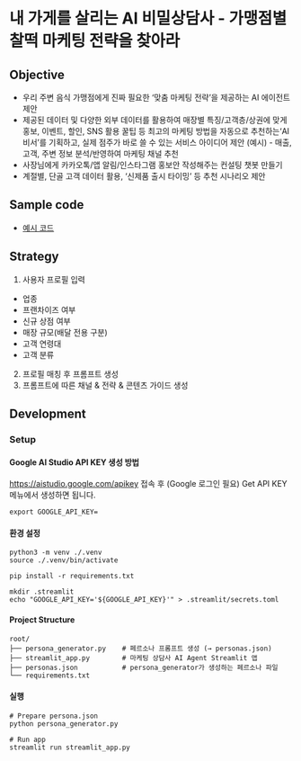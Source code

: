 
# 내 가게를 살리는 AI 비밀상담사 - 가맹점별 찰떡 마케팅 전략을 찾아라

## Objective

- 우리 주변 음식 가맹점에게 진짜 필요한 ‘맞춤 마케팅 전략’을 제공하는 AI 에이전트 제안
- 제공된 데이터 및 다양한 외부 데이터를 활용하여 매장별 특징/고객층/상권에 맞게 홍보, 이벤트, 할인, SNS 활용 꿀팁 등
최고의 마케팅 방법을 자동으로 추천하는‘AI비서’를 기획하고, 실제 점주가 바로 쓸 수 있는 서비스 아이디어 제안
(예시) - 매출, 고객, 주변 정보 분석/반영하여 마케팅 채널 추천
- 사장님에게 카카오톡/앱 알림/인스타그램 홍보안 작성해주는 컨설팅 챗봇 만들기
- 계절별, 단골 고객 데이터 활용, ‘신제품 출시 타이밍’ 등 추천 시나리오 제안

## Sample code 
- [예시 코드](https://github.com/thjeong/shcard_2025_bigcontest.git)

## Strategy

1. 사용자 프로필 입력
- 업종
- 프랜차이즈 여부
- 신규 상점 여부
- 매장 규모(배달 전용 구분)
- 고객 연령대
- 고객 분류

2. 프로필 매칭 후 프롬프트 생성
3. 프롬프트에 따른 채널 & 전략 & 콘텐츠 가이드 생성

## Development

### Setup

#### Google AI Studio API KEY 생성 방법

https://aistudio.google.com/apikey 접속 후 (Google 로그인 필요) Get API KEY 메뉴에서 생성하면 됩니다.

```
export GOOGLE_API_KEY=
```

#### 환경 설정
```
python3 -m venv ./.venv
source ./.venv/bin/activate

pip install -r requirements.txt

mkdir .streamlit
echo "GOOGLE_API_KEY='${GOOGLE_API_KEY}'" > .streamlit/secrets.toml
```

#### Project Structure
```
root/
├── persona_generator.py    # 페르소나 프롬프트 생성 (→ personas.json)
├── streamlit_app.py        # 마케팅 상담사 AI Agent Streamlit 앱
├── personas.json           # persona_generator가 생성하는 페르소나 파일
└── requirements.txt
```

#### 실행
```
# Prepare persona.json
python persona_generator.py

# Run app
streamlit run streamlit_app.py
```

